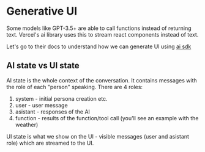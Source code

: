 # Generative UI

Some models like GPT-3.5+ are able to call functions instead of returning text. Vercel's ai library uses this to stream react components instead of text.

Let's go to their docs to understand how we can generate UI using [ai sdk](https://sdk.vercel.ai/docs/concepts/ai-rsc)

## AI state vs UI state

AI state is the whole context of the conversation. It contains messages with the role of each "person" speaking. There are 4 roles:
1. system - initial persona creation etc.
2. user - user message
3. asistant - responses of the AI
4. function - results of the function/tool call (you'll see an example with the weather)

UI state is what we show on the UI - visible messages (user and asistant role) which are streamed to the UI.
